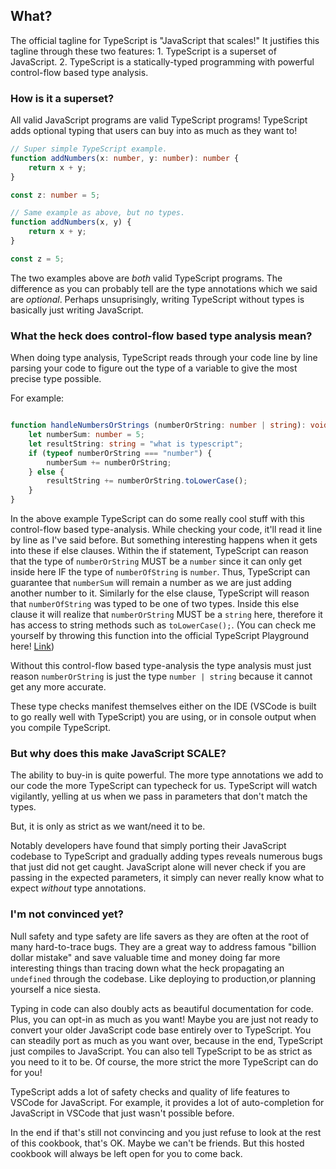## What?
The official tagline for TypeScript is "JavaScript that scales!" It justifies this tagline through these two features:
    1. TypeScript is a superset of JavaScript.
    2. TypeScript is a statically-typed programming with powerful control-flow based type analysis.

### How is it a superset?
All valid JavaScript programs are valid TypeScript programs! TypeScript adds optional typing that users can buy into as much as they want to!

```TypeScript
// Super simple TypeScript example.
function addNumbers(x: number, y: number): number {
    return x + y;
}

const z: number = 5;
```

```TypeScript
// Same example as above, but no types.
function addNumbers(x, y) {
    return x + y;
}

const z = 5;
```

The two examples above are *both* valid TypeScript programs. The difference as you can probably tell are the type annotations which we said are *optional*. Perhaps unsuprisingly, writing TypeScript without types is basically just writing JavaScript. 

### What the heck does control-flow based type analysis mean?

When doing type analysis, TypeScript reads through your code line by line parsing your code to figure out the type of a variable to give the most precise type possible.

For example:
```TypeScript

function handleNumbersOrStrings (numberOrString: number | string): void {
    let numberSum: number = 5;
    let resultString: string = "what is typescript";
    if (typeof numberOrString === "number") {
        numberSum += numberOrString;
    } else { 
        resultString += numberOrString.toLowerCase();
    }
}
```

In the above example TypeScript can do some really cool stuff with this control-flow based type-analysis. While checking your code, it'll read it line by line as I've said before. But something interesting happens when it gets into these if else clauses. Within the if statement, TypeScript can reason that the type of `numberOrString` MUST be a `number` since it can only get inside here IF the type of `numberOfString` is `number`. Thus, TypeScript can guarantee that `numberSum` will remain a number as we are just adding another number to it. Similarly for the else clause, TypeScript will reason that `numberOfString` was typed to be one of two types. Inside this else clause it will realize that `numberOrString` MUST be a `string` here, therefore it has access to string methods such as `toLowerCase();`. (You can check me yourself by throwing this function into the official TypeScript Playground here! [Link](https://www.typescriptlang.org/play/index.html))

Without this control-flow based type-analysis the type analysis must just reason `numberOrString` is just the type `number | string` because it cannot get any more accurate.

These type checks manifest themselves either on the IDE (VSCode is built to go really well with TypeScript) you are using, or in console output when you compile TypeScript.

### But why does this make JavaScript SCALE?

The ability to buy-in is quite powerful. The more type annotations we add to our code the more TypeScript can typecheck for us. TypeScript will watch vigilantly, yelling at us when we pass in parameters that don't match the types. 

But, it is only as strict as we want/need it to be.

Notably developers have found that simply porting their JavaScript codebase to TypeScript and gradually adding types reveals numerous bugs that just did not get caught. JavaScript alone will never check if you are passing in the expected parameters, it simply can never really know what to expect *without* type annotations.

### I'm not convinced yet?
Null safety and type safety are life savers as they are often at the root of many hard-to-trace bugs. They are a great way to address famous "billion dollar mistake" and save valuable time and money doing far more interesting things than tracing down what the heck propagating an `undefined` through the codebase. Like deploying to production,or planning yourself a nice siesta.

Typing in code can also doubly acts as beautiful documentation for code. Plus, you can opt-in as much as you want! Maybe you are just not ready to convert your older JavaScript code base entirely over to TypeScript. You can steadily port as much as you want over, because in the end, TypeScript just compiles to JavaScript. You can also tell TypeScript to be as strict as you need to it to be. Of course, the more strict the more TypeScript can do for you!

TypeScript adds a lot of safety checks and quality of life features to VSCode for JavaScript. For example, it provides a lot of auto-completion for JavaScript in VSCode that just wasn't possible before.

In the end if that's still not convincing and you just refuse to look at the rest of this cookbook, that's OK. Maybe we can't be friends. But this hosted cookbook will always be left open for you to come back.